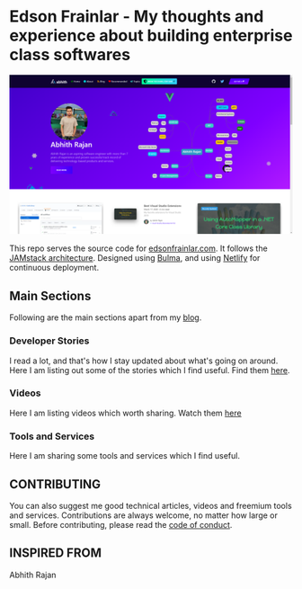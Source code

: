 # Edson Frainlar - My thoughts and experience about building enterprise class softwares

![website](./static/img/repo/banner.png)

This repo serves the source code for [edsonfrainlar.com](https://edsonfrainlar.com/).
It follows the [JAMstack architecture](https://jamstack.org).
Designed using [Bulma](https://bulma.io), and using [Netlify](https://netlify.com/) for continuous deployment.

## Main Sections

Following are the main sections apart from my [blog](https://www.edsonfrainlar.com/blog).

### Developer Stories

I read a lot, and that's how I stay updated about what's going on around.
Here I am listing out some of the stories which I find useful.
Find them [here](https://www.edsonfrainlar.com/recommended/stories/).

### Videos

Here I am listing videos which worth sharing.
Watch them [here](https://www.edsonfrainlar.com/recommended/videos/)

### Tools and Services

Here I am sharing some tools and services which I find useful.

## CONTRIBUTING

You can also suggest me good technical articles, videos and freemium tools and services.
Contributions are always welcome, no matter how large or small.
Before contributing, please read the [code of conduct](CODE_OF_CONDUCT.md).

## INSPIRED FROM
Abhith Rajan


